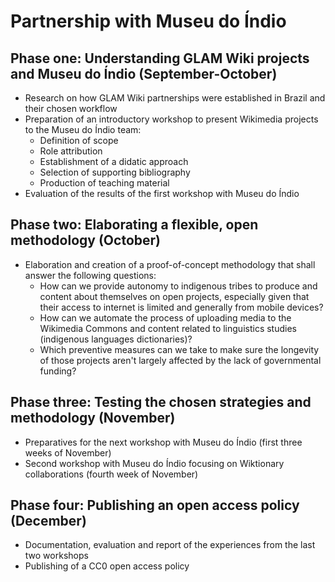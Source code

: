# Partnership with Museu do Índio

## Phase one: Understanding GLAM Wiki projects and Museu do Índio (September-October)
* Research on how GLAM Wiki partnerships were established in Brazil and their chosen workflow
* Preparation of an introductory workshop to present Wikimedia projects to the Museu do Índio team:
  * Definition of scope
  * Role attribution
  * Establishment of a didatic approach
  * Selection of supporting bibliography
  * Production of teaching material
* Evaluation of the results of the first workshop with Museu do Índio

## Phase two: Elaborating a flexible, open methodology (October)
* Elaboration and creation of a proof-of-concept methodology that shall answer the following questions:
  * How can we provide autonomy to indigenous tribes to produce and content about themselves on open projects, especially given that their access to internet is limited and generally from mobile devices?
  * How can we automate the process of uploading media to the Wikimedia Commons and content related to linguistics studies (indigenous languages dictionaries)?
  * Which preventive measures can we take to make sure the longevity of those projects aren't largely affected by the lack of governmental funding?

## Phase three: Testing the chosen strategies and methodology (November)
* Preparatives for the next workshop with Museu do Índio (first three weeks of November)
* Second workshop with Museu do Índio focusing on Wiktionary collaborations (fourth week of November)

## Phase four: Publishing an open access policy (December)
* Documentation, evaluation and report of the experiences from the last two workshops
* Publishing of a CC0 open access policy
